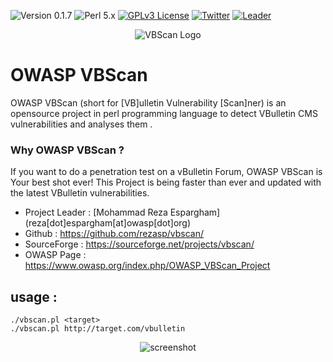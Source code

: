 ![Version 0.1.7](https://img.shields.io/badge/Version-0.1.6-green.svg)
![Perl 5.x](https://img.shields.io/badge/Perl-5.x-yellow.svg)
[![GPLv3 License](https://img.shields.io/badge/License-GPLv3-red.svg)](https://github.com/rezasp/vbscan/blob/master/COPYING.GPL)
[![Twitter](https://img.shields.io/badge/Twitter-@rezesp-blue.svg)](http://www.twitter.com/owasp_vbscan)
[![Leader](https://img.shields.io/badge/Twitter-@rezesp-blue.svg)](http://www.twitter.com/rezesp)


<p align="center">
  <img src="https://raw.githubusercontent.com/rezasp/Trash/master/vbscanlogo.png" title="VBScan Logo">
</p>

OWASP VBScan 
======

OWASP VBScan  (short for [VB]ulletin Vulnerability [Scan]ner)  is an opensource project in perl programming language to detect VBulletin CMS vulnerabilities and analyses them .

### Why OWASP VBScan  ?

If you want to do a penetration test on a vBulletin Forum, OWASP VBScan  is Your best shot ever!
This Project is being faster than ever and updated with the latest VBulletin vulnerabilities.



*    Project Leader     :   [Mohammad Reza Espargham] (reza[dot]espargham[at]owasp[dot]org)
*    Github      :   https://github.com/rezasp/vbscan/
*    SourceForge :   https://sourceforge.net/projects/vbscan/
*    OWASP Page : https://www.owasp.org/index.php/OWASP_VBScan_Project


usage :
------
```	
./vbscan.pl <target>
./vbscan.pl http://target.com/vbulletin
```
 
<p align="center">
  <img src="https://raw.githubusercontent.com/rezasp/Trash/master/vbscan.jpg" title="screenshot">
</p>
